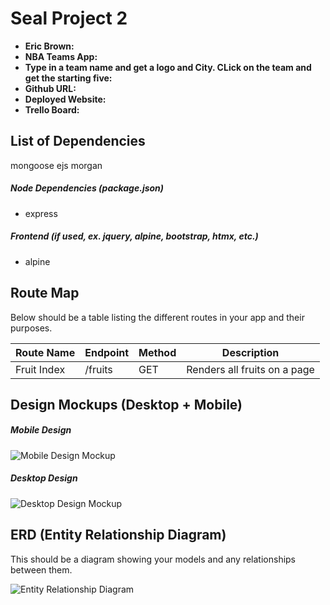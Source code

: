 # Seal Project 2

- **Eric Brown:**
- **NBA Teams App:**
- **Type in a team name and get a logo and City.  CLick on the team and get the starting five:**
- **Github URL:**
- **Deployed Website:**
- **Trello Board:**

## List of Dependencies
mongoose
ejs
morgan
##### Node Dependencies (package.json)

- express

##### Frontend (if used, ex. jquery, alpine, bootstrap, htmx, etc.)

- alpine

## Route Map

Below should be a table listing the different routes in your app and their purposes.

| Route Name | Endpoint | Method | Description |
|------------|----------|--------|-------------|
| Fruit Index | /fruits | GET | Renders all fruits on a page|

## Design Mockups (Desktop + Mobile)

##### Mobile Design

![Mobile Design Mockup](./url-to-picture.jpg)

##### Desktop Design

![Desktop Design Mockup](./url-to-picture.jpg)

## ERD (Entity Relationship Diagram)

This should be a diagram showing your models and any relationships between them.

![Entity Relationship Diagram](./url-to-picture.jpg)
